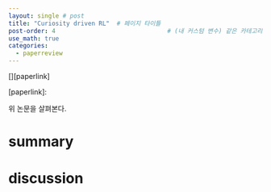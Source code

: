 ```yaml
---
layout: single # post
title: "Curiosity driven RL"  # 페이지 타이틀
post-order: 4                               # (내 커스텀 변수) 같은 카테고리 내 정렬 순서
use_math: true
categories:
  - paperreview
---
```


[][paperlink]

[paperlink]:

위 논문을 살펴본다. 

# summary




# discussion



